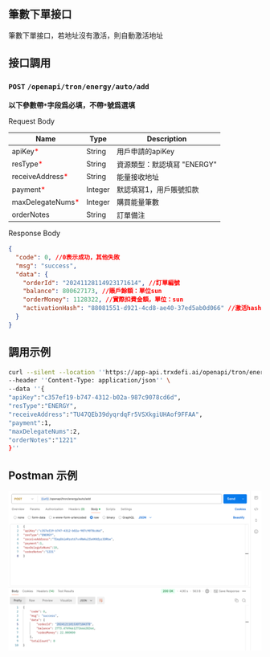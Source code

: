 ## 筆數下單接口
筆數下單接口，若地址沒有激活，則自動激活地址

## 接口調用
### `POST` `/openapi/tron/energy/auto/add`
**以下參數帶`*`字段爲必填，不帶`*`號爲選填**

Request Body

| Name                                            | Type    | Description      |
|-------------------------------------------------|---------|------------------|
| apiKey<span style="color:red">*</span>          | String  | 用戶申請的apiKey      |
| resType<span style="color:red">*</span>         | String  | 資源類型：默認填冩 "ENERGY" |
| receiveAddress<span style="color:red">*</span>  | String  | 能量接收地址           |
| payment<span style="color:red">*</span>         | Integer | 默認填冩1，用戶賬號扣款     |
| maxDelegateNums<span style="color:red">*</span> | Integer  | 購買能量筆數           |
| orderNotes                                      | String  | 訂單備注             |



Response Body
```JSON
{
  "code": 0, //0表示成功，其他失敗
  "msg": "success",
  "data": {
    "orderId": "20241128114923171614", //訂單編號
    "balance": 800627173, //賬戶餘額：單位sun
    "orderMoney": 1128322, //實際扣費金額，單位：sun
    "activationHash": "88081551-d921-4cd8-ae40-37ed5ab0d066" //激活hash
  }
}


```

## 調用示例
```bash
curl --silent --location ''https://app-api.trxdefi.ai/openapi/tron/energy/auto/add'' \
--header ''Content-Type: application/json'' \
--data ''{
"apiKey":"c357ef19-b747-4312-b02a-987c9078cd6d",
"resType":"ENERGY",
"receiveAddress":"TU47QEb39dyqrdqFr5VSXkgiUHAof9FFAA",
"payment":1,
"maxDelegateNums":2,
"orderNotes":"1221"
}''


```

## Postman 示例

![img.png](img/auto_add.png)

